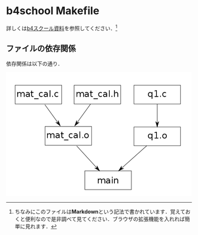 # b4school Makefile  
詳しくは[b4スクール資料](http://karafuto/b4school/network.pdf)を参照してください．[^mk]  


## ファイルの依存関係  
依存関係は以下の通り．  

![dependence](./Figs/b4school.png)


[^mk]: ちなみにこのファイルは**Markdown**という記法で書かれています．覚えておくと便利なので是非調べて見てください．ブラウザの拡張機能を入れれば簡単に見れます．
